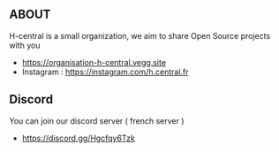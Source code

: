 ## ABOUT
H-central is a small organization, we aim to share Open Source projects with you
- https://organisation-h-central.vegg.site
- Instagram : https://instagram.com/h.central.fr

##  Discord

You can join our discord server ( french server ) 
- https://discord.gg/Hgcfqy6Tzk


